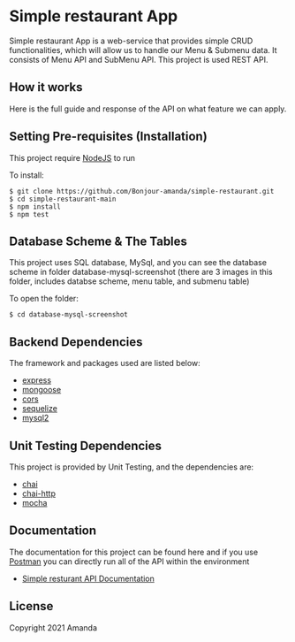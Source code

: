 # Simple restaurant App

Simple restaurant App is a web-service that provides simple CRUD functionalities, which will allow us to handle our Menu & Submenu data.
It consists of Menu API and SubMenu API. This project is used REST API.

## How it works

Here is the full guide and response of the API on what feature we can apply.

## Setting Pre-requisites (Installation)

This project require [NodeJS](https://nodejs.org/) to run

To install:

```
$ git clone https://github.com/Bonjour-amanda/simple-restaurant.git
$ cd simple-restaurant-main
$ npm install
$ npm test
```

## Database Scheme & The Tables

This project uses SQL database, MySql, and you can see the database scheme in folder database-mysql-screenshot (there are 3 images in this folder, includes databse scheme, menu table, and submenu table)

To open the folder:

```
$ cd database-mysql-screenshot
```

## Backend Dependencies

The framework and packages used are listed below:

- [express](https://www.express.com/)
- [mongoose](https://mongoosejs.com)
- [cors](https://www.npmjs.com/package/bcrypt)
- [sequelize](https://sequelize.org/)
- [mysql2](https://www.npmjs.com/package/mysql2)

## Unit Testing Dependencies

This project is provided by Unit Testing, and the dependencies are:

- [chai](https://www.chaijs.com/)
- [chai-http](https://www.chaijs.com/plugins/chai-http/)
- [mocha](https://mochajs.org/)

## Documentation

The documentation for this project can be found here and if you use [Postman](https://www.getpostman.com/) you can directly run all of the API within the environment

- [Simple resturant API Documentation ](https://documenter.getpostman.com/view/13709739/TzCS4Qu6)

## License
Copyright 2021 Amanda